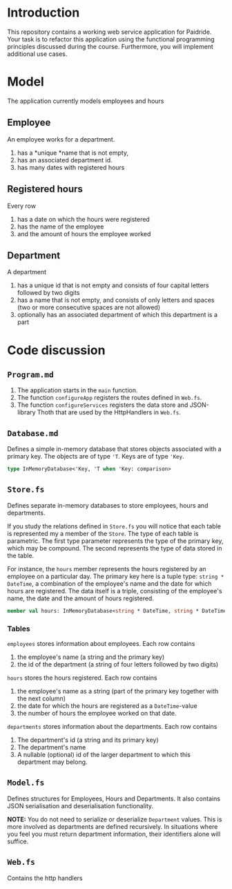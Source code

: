 # Introduction

This repository contains a working web service application for Paidride. Your task is to refactor this application using the functional programming principles discussed during the course. Furthermore, you will implement additional use cases.

# Model

The application currently models employees and hours

## Employee

An employee works for a department. 

1. has a *unique *name that is not empty,
2. has an associated department id.
3. has many dates with registered hours

## Registered hours

Every row

1. has a date on which the hours were registered
2. has the name of the employee
3. and the amount of hours the employee worked

## Department

A department

1. has a unique id that is not empty and consists of four capital letters followed by two digits
2. has a name that is not empty, and consists of only letters and spaces (two or more consecutive spaces are not allowed)
3. optionally has an associated department of which this department is a part

# Code discussion

## `Program.md`

1. The application starts in the `main` function.
2. The function `configureApp` registers the routes defined in `Web.fs`.
3. The function `configureServices` registers the data store and JSON-library Thoth that are used by the HttpHandlers in `Web.fs`.

## `Database.md`

Defines a simple in-memory database that stores objects associated with a primary key. The objects are of type `'T`. Keys are of type `'Key`.

```fsharp
type InMemoryDatabase<'Key, 'T when 'Key: comparison>
```

## `Store.fs`

Defines separate in-memory databases to store employees, hours and departments. 

If you study the relations defined in `Store.fs` you will notice that each table is represented my a member of the `Store`. The type of each table is parametric. The first type parameter represents the type of the primary key, which may be compound. The second represents the type of data stored in the table.

For instance, the `hours` member represents the hours registered by an employee on a particular day. The primary key here is a tuple type: `string * DateTime`, a combination of the employee's name and the date for which hours are registered. The data itself is a triple, consisting of the employee's name, the date and the amount of hours registered.

```fsharp
member val hours: InMemoryDatabase<string * DateTime, string * DateTime * int> =
```

### Tables
`employees` stores information about employees. Each row contains

1. the employee's name (a string and the primary key)
2. the id of the department (a string of four letters followed by two digits)

`hours` stores the hours registered. Each row contains

1. the employee's name as a string (part of the primary key together with the next column)
2. the date for which the hours are registered as a `DateTime`-value
3. the number of hours the employee worked on that date.

`departments` stores information about the departments. Each row contains

1. The department's id (a string and its primary key)
2. The department's name
3. A nullable (optional) id of the larger department to which this department may belong.

## `Model.fs`

Defines structures for Employees, Hours and Departments. It also contains JSON serialisation and deserialisation functionality.

**NOTE:** You do not need to serialize or deserialize `Department` values. This is more involved as departments are defined recursively. In situations where you feel you must return department information, their identifiers alone will suffice.

## `Web.fs`

Contains the http handlers
